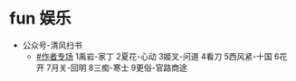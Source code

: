 # fun 娱乐

- 公众号-清风扫书
  - [#作者专场](https://mp.weixin.qq.com/mp/appmsgalbum?action=getalbum&album_id=1803466762785439748) 1禹岩-家丁 2夏花-心动 3姬叉-问道 4看刀 5西风紧-十国 6花开 7月关-回明 8三痴-寒士 9更俗-官路商途
